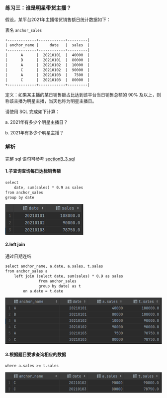 ### 练习三：谁是明星带货主播？
假设，某平台2021年主播带货销售额日统计数据如下：

表名 `anchor_sales`
```plain
+-------------+------------+---------|
| anchor_name |     date   |  sales  | 
+-------------+------------+---------|
|      A      |  20210101  |  40000  |
|      B      |  20210101  |  80000  |
|      A      |  20210102  |  10000  |
|      C      |  20210102  |  90000  |
|      A      |  20210103  |   7500  |
|      C      |  20210103  |  80000  |
+-------------+------------+---------|
```
定义：如果某主播的某日销售额占比达到该平台当日销售总额的 90% 及以上，则称该主播为明星主播，当天也称为明星主播日。

请使用 SQL 完成如下计算：

a. 2021年有多少个明星主播日？

b. 2021年有多少个明星主播？

### 解析
完整 sql 语句可参考 [sectionB_3.sql](https://github.com/hd2yao/learn-sql/blob/master/datawhale/wonderful-sql/sectionB-3/sectionB_3.sql)

#### 1.子查询查询每日达标销售额
```mysql
select 
    date, sum(sales) * 0.9 as sales
from anchor_sales
group by date
```
![function3-1](function3-1.png)

#### 2.left join
通过日期连结
```mysql
select anchor_name, a.date, a.sales, t.sales
from anchor_sales a
    left join (select date, sum(sales) * 0.9 as sales
               from anchor_sales
               group by date) as t
        on a.date = t.date
```
![function3-2](function3-2.png)

#### 3.根据题目要求查询相应的数据
```mysql
where a.sales >= t.sales
```
![function3-3](function3-3.png)